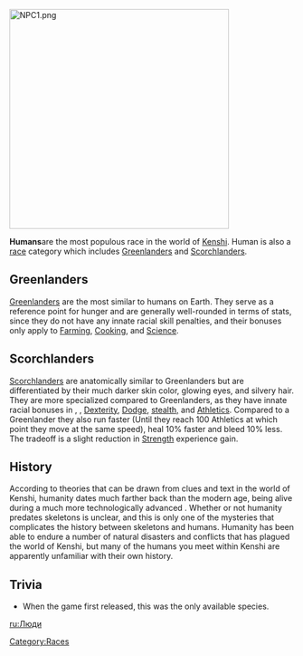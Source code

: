 <img src="NPC1.png" title="NPC1.png" width="388" height="388"
alt="NPC1.png" />

**Humans**are the most populous race in the world of
[Kenshi](Kenshi.md "wikilink"). Human is also a [race](Races.md "wikilink")
category which includes [Greenlanders](Greenlander.md "wikilink") and
[Scorchlanders](Scorchlander.md "wikilink").

## Greenlanders

[Greenlanders](Greenlander.md "wikilink") are the most similar to humans on
Earth. They serve as a reference point for hunger and are generally
well-rounded in terms of stats, since they do not have any innate racial
skill penalties, and their bonuses only apply to
[Farming](Farming.md "wikilink"), [Cooking](Cooking.md "wikilink"), and
[Science](Science.md "wikilink").

## Scorchlanders

[Scorchlanders](Scorchlander.md "wikilink") are anatomically similar to
Greenlanders but are differentiated by their much darker skin color,
glowing eyes, and silvery hair. They are more specialized compared to
Greenlanders, as they have innate racial bonuses in [](Armour_Smith.md), [](Weapon_Smith.md), [Dexterity](Dexterity.md "wikilink"),
[Dodge](Dodge.md "wikilink"), [stealth,](Stealth.md "wikilink") and
[Athletics](Athletics.md "wikilink"). Compared to a Greenlander they also
run faster (Until they reach 100 Athletics at which point they move at
the same speed), heal 10% faster and bleed 10% less. The tradeoff is a
slight reduction in [Strength](Strength.md "wikilink") experience gain.

## History

According to theories that can be drawn from clues and text in the world
of Kenshi, humanity dates much farther back than the modern age, being
alive during a much more technologically advanced [](History_of_Kenshi.md). Whether or not humanity predates
skeletons is unclear, and this is only one of the mysteries that
complicates the history between skeletons and humans. Humanity has been
able to endure a number of natural disasters and conflicts that has
plagued the world of Kenshi, but many of the humans you meet within
Kenshi are apparently unfamiliar with their own history.

## Trivia

- When the game first released, this was the only available species.

[ru:Люди](ru:Люди "wikilink")

[Category:Races](Category:Races "wikilink")